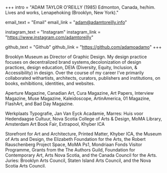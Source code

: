 +++
intro = "ADAM TAYLOR O'REILLY (1985) Edmonton, Canada, he/him. Lives and works, Lenapehoking (Brooklyn, New York)."

email_text = "Email"
email_link = "adam@adamtoreilly.info"

instagram_text = "Instagram"
instagram_link = "https://www.instagram.com/adamtoreilly"

github_text = "Github"
github_link = "https://github.com/adamoadamo"
+++

Brooklyn Museum as Director of Graphic Design. My design practice focuses on decentralized brand systems,decolonization of design practices, design education, DEIA (Diversity, Equity, Inclusion, & Accessibility) in design. Over the course of my career I’ve primarily collaborated withartists, architects, curators, publishers and institutions, on books, exhibitions, identities, and websites.

Aperture Magazine, Canadian Art, Cura Magazine, Art Papers, Interview Magazine, Muse Magazine, Kaleidoscope, ArtinAmerica, 01 Magazine, FlashArt, and Bad Day Magazine.

Werkplaats Typografie, Jan Van Eyck Acadamie, Marres: Huis voor Hedendaagse Cultuur, Nova Scotia College of Arts & Design, MoMA Library, Amsterdam Art Book Fair, Extrapool, Khyber ICA

Storefront for Art and Architecture, Printed Matter, Khyber ICA, the Museum of Arts and Design, the Elizabeth Foundation for the Arts, the Robert Rauschenberg Project Space, MoMA Ps1, Mondriaan Fonds Visitor Programme, Grants from the The Authors Guild, Foundation for Contemporary Art, Arts Nova Scotia, and the Canada Council for the Arts. Juries: Brooklyn Arts Council, Staten Island Arts Council, and the Nova Scotia Arts Council.
